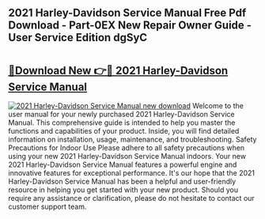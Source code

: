 ## 2021 Harley-Davidson Service Manual Free Pdf Download - Part-0EX New Repair Owner Guide - User Service Edition dgSyC

# <h2><a href="http://bc12228.oget.top/?id=2021+Harley-Davidson+Service+Manual">🔗Download New 👉🔴 2021 Harley-Davidson Service Manual</a></h2>

[![2021 Harley-Davidson Service Manual new download](https://i.imgur.com/5g1atiW.png)](http://bc12228.oget.top/?id=2021+Harley-Davidson+Service+Manual)
Welcome to the user manual for your newly purchased 2021 Harley-Davidson Service Manual. This comprehensive guide is intended to help you master the functions and capabilities of your product. Inside, you will find detailed information on installation, usage, maintenance, and troubleshooting. Safety Precautions for Indoor Use Please adhere to all safety precautions when using your new 2021 Harley-Davidson Service Manual indoors. Your new 2021 Harley-Davidson Service Manual features a powerful engine and innovative features for exceptional performance. It's our hope that the 2021 Harley-Davidson Service Manual has been a helpful and user-friendly resource in helping you get started with your new product. Should you require any assistance or clarification, please do not hesitate to contact our customer support team.

